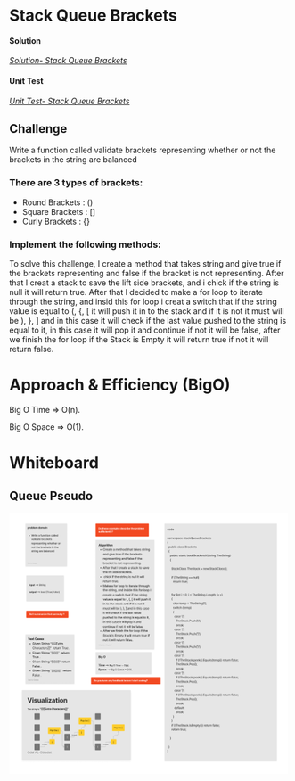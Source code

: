 
# Stack Queue Brackets


#### Solution
*[Solution- Stack Queue Brackets](https://github.com/Ody950/data-structures-and-algorithms/blob/main/DataStructures/DataStructures/stack_queue_brackets)*

#### Unit Test
*[Unit Test- Stack Queue Brackets](https://github.com/Ody950/data-structures-and-algorithms/blob/main/DataStructures/DataStructuresTests/stack_queue_brackets_Test.cs)*


## Challenge

Write a function called validate brackets representing whether or not the brackets in the string are balanced


### There are 3 types of brackets:

- Round Brackets : ()
- Square Brackets : []
- Curly Brackets : \{}

### Implement the following methods:

To solve this challenge, I create a method that takes string and give true if the brackets representing and false if the bracket is not representing. After that I creat a stack to save the lift side brackets,
and i chick if the string is null it will return true. After that I decided to make a for loop to iterate through the string, and insid this for loop i creat a switch that if the string value is equal to (, {, [
it will push it in to the stack and if it is not it must will be ), }, ] and in this case it will check if the last value pushed to the string is equal to it, in this case it will pop it and continue if not it
will be false, after we finish the for loop if the Stack is Empty it will return true if not it will return false.

# Approach & Efficiency (BigO)

Big O Time => O(n).

Big O Space => O(1).

# Whiteboard

## Queue Pseudo

<img src="./assets2/InsertP.jpg" style="width: 500px;">


